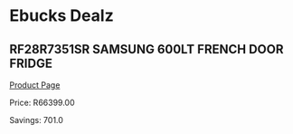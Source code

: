 
# Ebucks Dealz
## RF28R7351SR SAMSUNG 600LT FRENCH DOOR FRIDGE
[Product Page](https://www.ebucks.com/web/shop/productSelected.do?prodId=1094252931&catId=704986856)

Price: R66399.00

Savings: 701.0


	